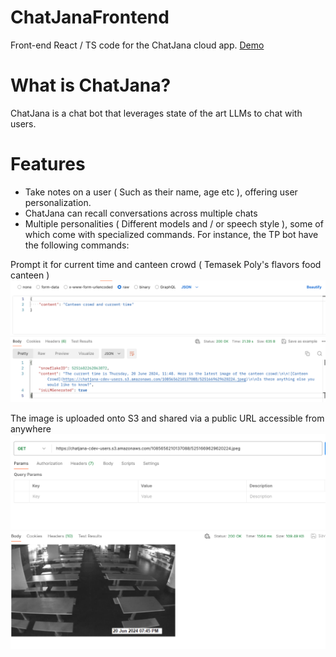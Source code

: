 # ChatJanaFrontend

Front-end React / TS code for the ChatJana cloud app.
[Demo](https://www.youtube.com/watch?v=TpHw5rdKIEc)

# What is ChatJana?

ChatJana is a chat bot that leverages state of the art LLMs to chat with users. 

# Features
- Take notes on a user ( Such as their name, age etc ), offering user personalization.
- ChatJana can recall conversations across multiple chats
- Multiple personalities ( Different models and / or speech style ), some of which come with specialized commands. For instance, the TP bot have the following commands:


Prompt it for current time and canteen crowd ( Temasek Poly's flavors food canteen )
![CJTimeAndCanteenCrowdURL](https://raw.githubusercontent.com/budgetdevv/ChatJanaFrontend/main/Assets/CJTimeAndCanteenCrowdURL.png)

The image is uploaded onto S3 and shared via a public URL accessible from anywhere
![CJCanteenCrowd](https://raw.githubusercontent.com/budgetdevv/ChatJanaFrontend/main/Assets/CJCanteenCrowd.png)



